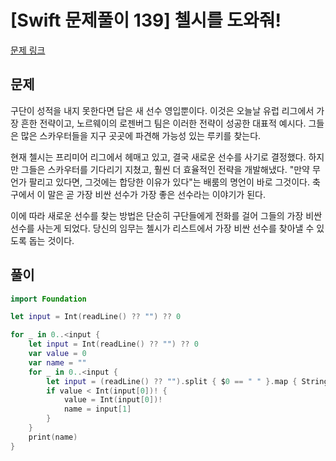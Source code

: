 # [Swift 문제풀이 139] 첼시를 도와줘!

[문제 링크](https://www.acmicpc.net/problem/11098)

## 문제

구단이 성적을 내지 못한다면 답은 새 선수 영입뿐이다. 이것은 오늘날 유럽 리그에서 가장 흔한 전략이고, 노르웨이의 로젠버그 팀은 이러한 전략이 성공한 대표적 예시다. 그들은 많은 스카우터들을 지구 곳곳에 파견해 가능성 있는 루키를 찾는다.

현재 첼시는 프리미어 리그에서 헤매고 있고, 결국 새로운 선수를 사기로 결정했다. 하지만 그들은 스카우터를 기다리기 지쳤고, 훨씬 더 효율적인 전략을 개발해냈다. "만약 무언가 팔리고 있다면, 그것에는 합당한 이유가 있다"는 배룸의 명언이 바로 그것이다. 축구에서 이 말은 곧 가장 비싼 선수가 가장 좋은 선수라는 이야기가 된다. 

이에 따라 새로운 선수를 찾는 방법은 단순히 구단들에게 전화를 걸어 그들의 가장 비싼 선수를 사는게 되었다. 당신의 임무는 첼시가 리스트에서 가장 비싼 선수를 찾아낼 수 있도록 돕는 것이다.

## 풀이

```swift
import Foundation

let input = Int(readLine() ?? "") ?? 0

for _ in 0..<input {
    let input = Int(readLine() ?? "") ?? 0
    var value = 0
    var name = ""
    for _ in 0..<input {
        let input = (readLine() ?? "").split { $0 == " " }.map { String($0) }
        if value < Int(input[0])! {
            value = Int(input[0])!
            name = input[1]
        }
    }
    print(name)
}
```
